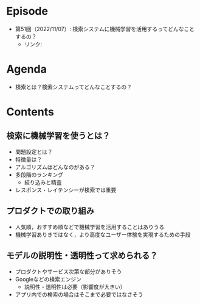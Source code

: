 # Episode
- 第51回（2022/11/07）: 検索システムに機械学習を活用するってどんなことするの？
    - リンク:

# Agenda
- 検索とは？検索システムってどんなことするの？

# Contents
## 検索に機械学習を使うとは？
- 問題設定とは？
- 特徴量は？
- アルゴリズムはどんなのがある？
- 多段階のランキング
    - 絞り込みと精査
- レスポンス・レイテンシーが検索では重要

## プロダクトでの取り組み
- 人気順，おすすめ順などで機械学習を活用することはありうる
- 機械学習ありきではなく，より高度なユーザー体験を実現するための手段

## モデルの説明性・透明性って求められる？
- プロダクトやサービス次第な部分がありそう
- Googleなどの検索エンジン
    - 説明性・透明性は必要（影響度が大きい）
- アプリ内での検索の場合はそこまで必要ではなさそう
